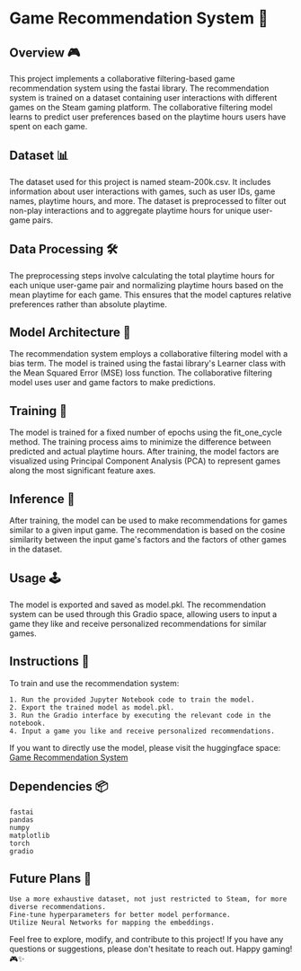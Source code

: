 
# Game Recommendation System 👾

## Overview 🎮

This project implements a collaborative filtering-based game recommendation system using the fastai library. The recommendation system is trained on a dataset containing user interactions with different games on the Steam gaming platform. The collaborative filtering model learns to predict user preferences based on the playtime hours users have spent on each game.

## Dataset 📊

The dataset used for this project is named steam-200k.csv. It includes information about user interactions with games, such as user IDs, game names, playtime hours, and more. The dataset is preprocessed to filter out non-play interactions and to aggregate playtime hours for unique user-game pairs.

## Data Processing 🛠️

The preprocessing steps involve calculating the total playtime hours for each unique user-game pair and normalizing playtime hours based on the mean playtime for each game. This ensures that the model captures relative preferences rather than absolute playtime.

## Model Architecture 🤖

The recommendation system employs a collaborative filtering model with a bias term. The model is trained using the fastai library's Learner class with the Mean Squared Error (MSE) loss function. The collaborative filtering model uses user and game factors to make predictions.

## Training 🚀

The model is trained for a fixed number of epochs using the fit_one_cycle method. The training process aims to minimize the difference between predicted and actual playtime hours. After training, the model factors are visualized using Principal Component Analysis (PCA) to represent games along the most significant feature axes.

## Inference 🎲

After training, the model can be used to make recommendations for games similar to a given input game. The recommendation is based on the cosine similarity between the input game's factors and the factors of other games in the dataset.

## Usage 🕹️

The model is exported and saved as model.pkl. The recommendation system can be used through this Gradio space, allowing users to input a game they like and receive personalized recommendations for similar games.

## Instructions 📝

To train and use the recommendation system:

    1. Run the provided Jupyter Notebook code to train the model.
    2. Export the trained model as model.pkl.
    3. Run the Gradio interface by executing the relevant code in the notebook.
    4. Input a game you like and receive personalized recommendations.

If you want to directly use the model, please visit the huggingface space: [Game Recommendation System]([url](https://huggingface.co/spaces/bhushanp/game_recommendation?logs=container))

## Dependencies 📦

    fastai
    pandas
    numpy
    matplotlib
    torch
    gradio

## Future Plans 🚀

    Use a more exhaustive dataset, not just restricted to Steam, for more diverse recommendations.
    Fine-tune hyperparameters for better model performance.
    Utilize Neural Networks for mapping the embeddings.

Feel free to explore, modify, and contribute to this project! If you have any questions or suggestions, please don't hesitate to reach out. Happy gaming! 🎮✨
